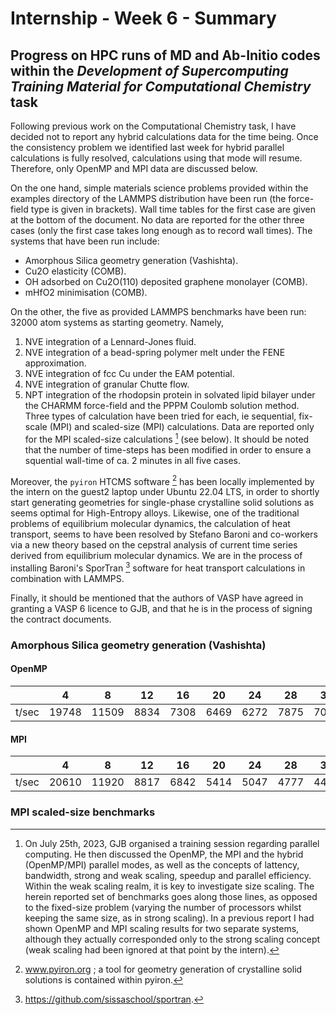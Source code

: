 
# Internship - Week 6 - Summary

## Progress on HPC runs of MD and Ab-Initio codes within the *Development of Supercomputing Training Material for Computational Chemistry* task

Following previous work on the Computational Chemistry task, I have decided not to report any hybrid calculations data for the time being. Once the consistency problem we identified last week for hybrid parallel calculations is fully resolved, calculations using that mode will resume. Therefore, only OpenMP and MPI data are discussed below.

On the one hand, simple materials science problems provided within the examples directory of the LAMMPS distribution have been run (the force-field type is given in brackets). Wall time tables for the first case are given at the bottom of the document. No data are reported for the other three cases (only the first case takes long enough as to record wall times). The systems that have been run include:
 - Amorphous Silica geometry generation (Vashishta).
 - Cu2O elasticity (COMB).
 - OH adsorbed on Cu2O(110) deposited graphene monolayer (COMB).
 - mHfO2 minimisation (COMB).

On the other, the five as provided LAMMPS benchmarks have been run: 32000 atom systems as starting geometry. Namely,
 1. NVE integration of a Lennard-Jones fluid.
 2. NVE integration of a bead-spring polymer melt under the FENE approximation.
 3. NVE integration of fcc Cu under the EAM potential.
 4. NVE integration of granular Chutte flow.
 5. NPT integration of the rhodopsin protein in solvated lipid bilayer under the CHARMM force-field and the PPPM Coulomb solution method.
Three types of calculation have been tried for each, ie sequential, fix-scale (MPI) and scaled-size (MPI) calculations. Data are reported only for the MPI scaled-size calculations [^1] (see below). It should be noted that the number of time-steps has been modified in order to ensure a squential wall-time of ca. 2 minutes in all five cases.  

Moreover, the `pyiron` HTCMS software [^2] has been locally implemented by the intern on the guest2 laptop under Ubuntu 22.04 LTS, in order to shortly start generating geometries for single-phase crystalline solid solutions as seems optimal for High-Entropy alloys. Likewise, one of the traditional problems of equilibrium molecular dynamics, the calculation of heat transport, seems to have been resolved by Stefano Baroni and co-workers via a new theory based on the cepstral analysis of current time series derived from equilibrium molecular dynamics. We are in the process of installing Baroni's SporTran [^3] software for heat transport calculations in combination with LAMMPS.

Finally, it should be mentioned that the authors of VASP have agreed in granting a VASP 6 licence to GJB, and that he is in the process of signing the contract documents.  

### Amorphous Silica geometry generation (Vashishta)

#### OpenMP

|     |  4  |  8  |  12  |  16  |  20  |  24  |  28  |  32  |  36  |sequent|
|-----|-----|-----|------|------|------|------|------|------|------|-------|
|t/sec|19748|11509| 8834 | 7308 | 6469 | 6272 | 7875 | 7058 | 6070 |       |

#### MPI

|     |  4  |  8  | 12 | 16 | 20 | 24 | 28 | 32 | 36 | 72 | 108| 144|
|-----|-----|-----|----|----|----|----|----|----|----|----|----|----|
|t/sec|20610|11920|8817|6842|5414|5047|4777|4449|4225|2965|2645|2607|

### MPI scaled-size benchmarks






[^1]: On July 25th, 2023, GJB organised a training session regarding parallel computing. He then discussed the OpenMP, the MPI and the hybrid (OpenMP/MPI) parallel modes, as well as the concepts of lattency, bandwidth, strong and weak scaling, speedup and parallel efficiency. Within the weak scaling realm, it is key to investigate size scaling. The herein reported set of benchmarks goes along those lines, as opposed to the fixed-size problem (varying the number of processors whilst keeping the same size, as in strong scaling). In a previous report I had shown OpenMP and MPI scaling results for two separate systems, although they actually corresponded only to the strong scaling concept (weak scaling had been ignored at that point by the intern).
[^2]: www.pyiron.org ; a tool for geometry generation of crystalline solid solutions is contained within pyiron.
[^3]: https://github.com/sissaschool/sportran.
